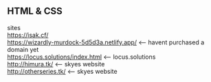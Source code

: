 ## HTML & CSS 

sites<br/>
https://isak.cf/ <br/>
https://wizardly-murdock-5d5d3a.netlify.app/ <-- havent purchased a domain yet <br/>
https://locus.solutions/index.html <-- locus.solutions<br/>
http://himura.tk/ <-- skyes website<br/>
http://otherseries.tk/ <-- skyes website<br/>
                    

